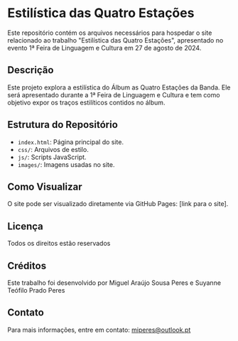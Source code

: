 # Estilística das Quatro Estações

Este repositório contém os arquivos necessários para hospedar o site relacionado ao trabalho "Estilística das Quatro Estações", apresentado no evento 1ª Feira de Linguagem e Cultura em 27 de agosto de 2024.

## Descrição

Este projeto explora a estilística do Álbum as Quatro Estações da Banda. Ele será apresentado durante a 1ª Feira de Linguagem e Cultura e tem como objetivo expor os traços estilíticos contidos no álbum.

## Estrutura do Repositório

- `index.html`: Página principal do site.
- `css/`: Arquivos de estilo.
- `js/`: Scripts JavaScript.
- `images/`: Imagens usadas no site.

## Como Visualizar

O site pode ser visualizado diretamente via GitHub Pages: [link para o site].

## Licença

Todos os direitos estão reservados

## Créditos

Este trabalho foi desenvolvido por Miguel Araújo Sousa Peres e Suyanne Teófilo Prado Peres
## Contato

Para mais informações, entre em contato: miperes@outlook.pt
